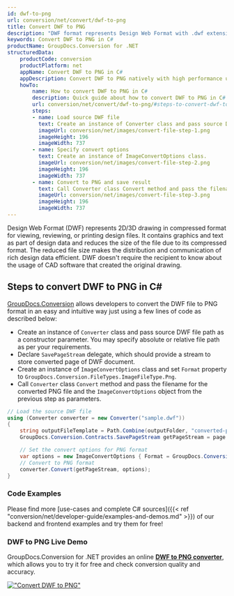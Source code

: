 ```yaml
---
id: dwf-to-png
url: conversion/net/convert/dwf-to-png
title: Convert DWF to PNG
description: "DWF format represents Design Web Format with .dwf extension. Learn how to convert DWF to PNG file programmatically in C# language using GroupDocs.Conversion for .NET library."
keywords: Convert DWF to PNG in C#
productName: GroupDocs.Conversion for .NET
structuredData:
    productCode: conversion
    productPlatform: net
    appName: Convert DWF to PNG in C#
    appDescription: Convert DWF to PNG natively with high performance using C# language and server side GroupDocs.Conversion for .NET APIs, without the use of any software like Microsoft or Open Office.
    howTo:
        name: How to convert DWF to PNG in C# 
        description: Quick guide about how to convert DWF to PNG in C# with high performance and accuracy.
        url: conversion/net/convert/dwf-to-png/#steps-to-convert-dwf-to-png-in-c
        steps:
        - name: Load source DWF file 
          text: Create an instance of Converter class and pass source DWF file path as a constructor parameter. You may specify absolute or relative file path as per your requirements. 
          imageUrl: conversion/net/images/convert-file-step-1.png
          imageHeight: 196
          imageWidth: 737
        - name: Specify convert options 
          text: Create an instance of ImageConvertOptions class.
          imageUrl: conversion/net/images/convert-file-step-2.png
          imageHeight: 196
          imageWidth: 737
        - name: Convert to PNG and save result 
          text: Call Converter class Convert method and pass the filename for the converted HTML file and the ImageConvertOptions object from the previous step as parameters.
          imageUrl: conversion/net/images/convert-file-step-3.png
          imageHeight: 196
          imageWidth: 737
---
```


Design Web Format (DWF) represents 2D/3D drawing in compressed format for viewing, reviewing, or printing design files. It contains graphics and text as part of design data and reduces the size of the file due to its compressed format. The reduced file size makes the distribution and communication of rich design data efficient. DWF doesn't require the recipient to know about the usage of CAD software that created the original drawing.

## Steps to convert DWF to PNG in C#

[GroupDocs.Conversion](https://products.groupdocs.com/conversion/net) allows developers to convert the DWF file to PNG format in an easy and intuitive way just using a few lines of code as described below:

* Create an instance of `Converter` class and pass source DWF file path as a constructor parameter. You may specify absolute or relative file path as per your requirements. 
* Declare `SavePageStream` delegate, which should provide a stream to store converted page of DWF document.
* Create an instance of `ImageConvertOptions` class and set `Format` property to `GroupDocs.Conversion.FileTypes.ImageFileType.Png`.
* Call `Converter` class `Convert` method and pass the filename for the converted PNG file and the `ImageConvertOptions` object from the previous step as parameters.

```csharp
// Load the source DWF file
using (Converter converter = new Converter("sample.dwf"))
{
    string outputFileTemplate = Path.Combine(outputFolder, "converted-page-{0}.png");
    GroupDocs.Conversion.Contracts.SavePageStream getPageStream = page => new FileStream(string.Format(outputFileTemplate, page), FileMode.Create);

    // Set the convert options for PNG format
    var options = new ImageConvertOptions { Format = GroupDocs.Conversion.FileTypes.ImageFileType.Png };   
    // Convert to PNG format
    converter.Convert(getPageStream, options);
}
```

### Code Examples

Please find more [use-cases and complete C# sources]({{< ref "conversion/net/developer-guide/examples-and-demos.md" >}}) of our backend and frontend examples and try them for free!

### DWF to PNG Live Demo

GroupDocs.Conversion for .NET provides an online [**DWF to PNG converter**](https://products.groupdocs.app/conversion/dwf-to-png), which allows you to try it for free and check conversion quality and accuracy.

[!["Convert DWF to PNG"](conversion/net/images/convert-to-png/convert-dwf-to-png.png)](https://products.groupdocs.app/conversion/dwf-to-png)